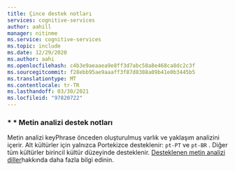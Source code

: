 ```yaml
---
title: Çince destek notları
services: cognitive-services
author: aahill
manager: nitinme
ms.service: cognitive-services
ms.topic: include
ms.date: 12/29/2020
ms.author: aahi
ms.openlocfilehash: c4b3e9aeaaea9e8ff3d7abc58a8e468ca8dc2c3f
ms.sourcegitcommit: f28ebb95ae9aaaff3f87d8388a09b41e0b3445b5
ms.translationtype: MT
ms.contentlocale: tr-TR
ms.lasthandoff: 03/30/2021
ms.locfileid: "97820722"
---
```

### <a name="text-analytics-support-notes"></a>* * Metin analizi destek notları
Metin analizi keyPhrase önceden oluşturulmuş varlık ve yaklaşım analizini içerir. Alt kültürler için yalnızca Portekizce desteklenir: `pt-PT` ve `pt-BR` . Diğer tüm kültürler birincil kültür düzeyinde desteklenir. [Desteklenen metin analizi diller](../../text-analytics/language-support.md)hakkında daha fazla bilgi edinin.
